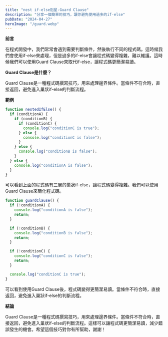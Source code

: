 ```yaml
---
title: "nest if-else剋星-Guard Clause"
description: "分享一個簡單的技巧，讓你避免使用過多的if-else"
pubDate: "2024-04-27"
heroImage: "/guard.webp"
---
```


**前言**

在程式開發中，我們常常會遇到需要判斷條件，然後執行不同的程式碼。這時候我們會使用if-else來處理，但是過多的if-else會讓程式碼變得複雜，難以維護。這時候我們可以使用Guard Clause來取代if-else，讓程式碼更簡潔易讀。

**Guard Clause是什麼？**

Guard Clause是一種程式碼撰寫技巧，用來處理邊界條件。當條件不符合時，直接返回，避免進入巢狀if-else的判斷流程。

**範例**

```javascript
function nestedIfElse() {
  if (conditionA) {
    if (conditionB) {
      if (conditionC) {
        console.log("conditionC is true");
      } else {
        console.log("conditionC is false");
      }
    } else {
      console.log("conditionB is false");
    }
  } else {
    console.log("conditionA is false");
  }
}
```

可以看到上面的程式碼有三層的巢狀if-else，讓程式碼變得複雜。我們可以使用Guard Clause來簡化程式碼。

```javascript
function guardClause() {
  if (!conditionA) {
    console.log("conditionA is false");
    return;
  }

  if (!conditionB) {
    console.log("conditionB is false");
    return;
  }

  if (!conditionC) {
    console.log("conditionC is false");
    return;
  }

  console.log("conditionC is true");
}
```

可以看到使用Guard Clause後，程式碼變得更簡潔易讀。當條件不符合時，直接返回，避免進入巢狀if-else的判斷流程。

**結論**

Guard Clause是一種程式碼撰寫技巧，用來處理邊界條件。當條件不符合時，直接返回，避免進入巢狀if-else的判斷流程。這樣可以讓程式碼更簡潔易讀，減少錯誤發生的機會。希望這個技巧對你有所幫助，謝謝！
